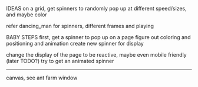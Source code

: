 IDEAS
on a grid, get spinners to randomly pop up at different speed/sizes, and maybe color

refer dancing_man for spinners, different frames and playing

BABY STEPS
first, get a spinner to pop up on a page
figure out coloring and positioning and animation
create new spinner for display


change the display of the page to be reactive, maybe even mobile friendly (later TODO?)
try to get an animated spinner 

---------------------------------
canvas, see ant farm window